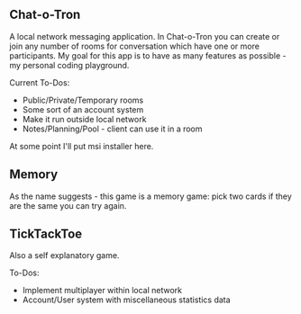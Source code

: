 ## Chat-o-Tron
A  local network messaging application. In Chat-o-Tron you can create or join any number of rooms for conversation which have one or more participants. My goal for this app is to have as many features as possible - my personal coding playground.

Current To-Dos:
 - Public/Private/Temporary rooms
 - Some sort of an account system
 - Make it run outside local network
 - Notes/Planning/Pool - client can use it in a room

At some point I'll put msi installer here.

## Memory
As the name suggests - this game is a memory game: pick two cards if they are the same you can try again.

## TickTackToe
Also a self explanatory game.

To-Dos:
 - Implement multiplayer within local network
 - Account/User system with miscellaneous statistics data
